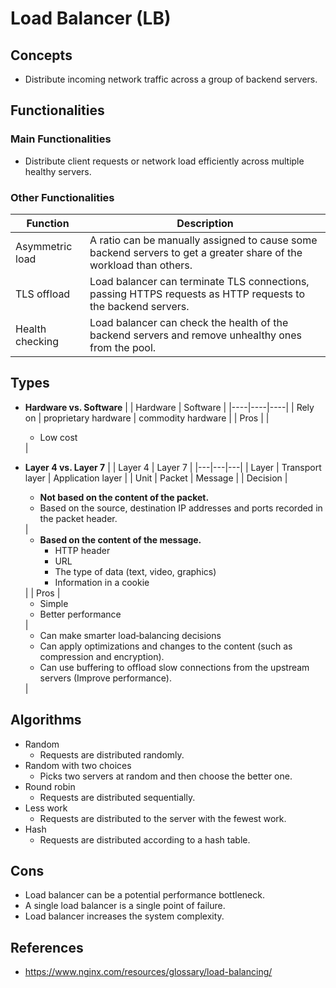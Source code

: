 # Load Balancer (LB)

## Concepts
- Distribute incoming network traffic across a group of backend servers.

## Functionalities
### Main Functionalities
- Distribute client requests or network load efficiently across multiple healthy servers.

### Other Functionalities
| Function | Description |
|----|----|
| Asymmetric load | A ratio can be manually assigned to cause some backend servers to get a greater share of the workload than others. |
| TLS offload | Load balancer can terminate TLS connections, passing HTTPS requests as HTTP requests to the backend servers. |
| Health checking | Load balancer can check the health of the backend servers and remove unhealthy ones from the pool. |

## Types
- **Hardware vs. Software**
  | | Hardware | Software |
  |----|----|----|
  | Rely on | proprietary hardware | commodity hardware |
  | Pros | | <ul><li>Low cost</ul> |
 
- **Layer 4 vs. Layer 7**
  | | Layer 4 | Layer 7 |
  |---|---|---|
  | Layer | Transport layer | Application layer |
  | Unit | Packet | Message |
  | Decision | <ul><li>**Not based on the content of the packet.**<li>Based on the source, destination IP addresses and ports recorded in the packet header.</ul> | <ul><li>**Based on the content of the message.**<ul><li>HTTP header<li>URL<li>The type of data (text, video, graphics)<li>Information in a cookie</ul></ul> |
  | Pros | <ul><li>Simple<li>Better performance</ul>| <ul><li>Can make smarter load‑balancing decisions<li>Can apply optimizations and changes to the content (such as compression and encryption).<li>Can use buffering to offload slow connections from the upstream servers (Improve performance).</ul> |

## Algorithms
- Random
   - Requests are distributed randomly.
- Random with two choices
   - Picks two servers at random and then choose the better one.
- Round robin
   - Requests are distributed sequentially.
- Less work
   - Requests are distributed to the server with the fewest work.
- Hash
   - Requests are distributed according to a hash table.

## Cons
- Load balancer can be a potential performance bottleneck.
- A single load balancer is a single point of failure.
- Load balancer increases the system complexity.

## References
- https://www.nginx.com/resources/glossary/load-balancing/
